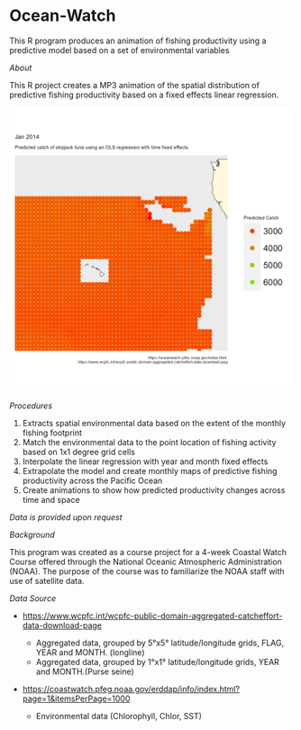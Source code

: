 # Ocean-Watch
This R program produces an animation of fishing productivity using a predictive model based on a set of environmental variables

*About*

This R project creates a MP3 animation of the spatial distribution of predictive fishing productivity based on a fixed effects linear regression. 

![GitHub Logo](/Results/Final.gif?raw=true)

*Procedures*

1.	Extracts spatial environmental data based on the extent of the monthly fishing footprint
2.	Match the environmental data to the point location of fishing activity based on 1x1 degree grid cells
3.	Interpolate the linear regression with year and month fixed effects 
4.	Extrapolate the model and create monthly maps of predictive fishing productivity across the Pacific Ocean
5.	Create animations to show how predicted productivity changes across time and space
   
*Data is provided upon request*

*Background*

This program was created as a course project for a 4-week Coastal Watch Course offered through the National Oceanic Atmospheric Administration (NOAA). The purpose of the course was to familiarize the NOAA staff with use of satellite data. 

*Data Source*

- https://www.wcpfc.int/wcpfc-public-domain-aggregated-catcheffort-data-download-page 
  - Aggregated data, grouped by 5°x5° latitude/longitude grids, FLAG,  YEAR and MONTH. (longline)
  - Aggregated data, grouped by 1°x1° latitude/longitude grids, YEAR and MONTH.(Purse seine)
  
- https://coastwatch.pfeg.noaa.gov/erddap/info/index.html?page=1&itemsPerPage=1000 
  - Environmental data (Chlorophyll, Chlor, SST)
  
